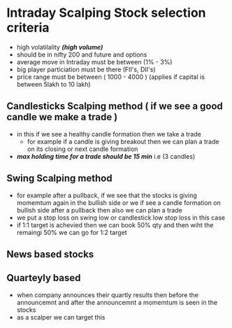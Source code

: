 
# Intraday Scalping Stock selection criteria

- high volatilality ***(high volume)***
- should be in nifty 200 and future and options
- average move in Intraday must be between (1% - 3%)
- big player particiation must be there (FII's, DII's)
- price range must be between ( 1000 - 4000 ) (applies if capital is between 5lakh to 10 lakh)


## Candlesticks Scalping method ( if we see a good candle we make a trade )
- in this if we see a healthy candle formation then we take a trade
    - for example if a candle is giving breakout then we can plan a trade on its closing or next candle formation
- ***max holding time for a trade should be 15 min*** i.e (3 candles)

## Swing Scalping method
- for example after a pullback, if we see that the stocks is giving momemtum again in the bullish side or we if see a candle formation on bullish side after a pullback then also we can plan a trade
- we put a stop loss on swing low or candlestick low stop loss in this case
- if 1:1 target is achevied then we can book 50% qty and then wiht the remaingi 50% we can go for 1:2 target

## News based stocks
## Quarteyly based
- when company announces their quartly results then before the announcemnt and after the announcemnt a momemtum is seen in the stocks
- as a scalper we can target this
